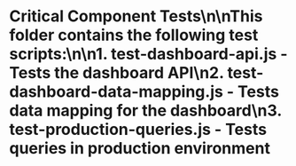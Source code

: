 # Critical Component Tests\n\nThis folder contains the following test scripts:\n\n1. test-dashboard-api.js - Tests the dashboard API\n2. test-dashboard-data-mapping.js - Tests data mapping for the dashboard\n3. test-production-queries.js - Tests queries in production environment
